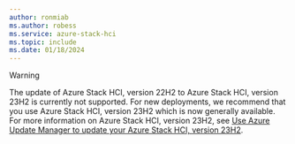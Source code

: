 ```yaml
---
author: ronmiab
ms.author: robess
ms.service: azure-stack-hci
ms.topic: include
ms.date: 01/18/2024
---
```


<!-- Applies to all update articles for Azure Stack HCI, version 22H2 -->

> [!WARNING]
> The update of Azure Stack HCI, version 22H2 to Azure Stack HCI, version 23H2 is currently not supported. For new deployments, we recommend that you use Azure Stack HCI, version 23H2 which is now generally available. For more information on Azure Stack HCI, version 23H2, see [Use Azure Update Manager to update your Azure Stack HCI, version 23H2](../hci/update/azure-update-manager-23h2.md).

